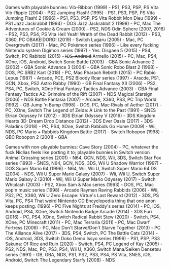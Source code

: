 Games with playable bunnies:
Vib-Ribbon (1999) - PS1, PS3, PSP, PS Vita
Vib-Ripple (2004) - PS2
Jumping Flash! (1995) - PS1, PS3, PSP, PS Vita
Jumping Flash! 2 (1996) - PS1, PS3, PSP, PS Vita
Robbit Mon Dieu (1999) - PS1
Jazz Jackrabbit (1994) - DOS
Jazz Jackrabbit 2 (1998) - PC, Mac
The Adventures of Cookie & Cream (2000) - PS2, NDS
Odin Sphere (2007, 2016) - PS2, PS3, PS4, PS Vita
Hell Yeah! Wrath of the Dead Rabbit (2012) - PS3, X360, PC
OBAKEIDORO! (2019) - Switch
Lugaru (2005) - Mac, PC
Overgrowth (2017) - Mac, PC
Pokémon series (1996) - Like every fucking Nintendo system
Digimon series (1997) - Yes.
Disgaea 5 (2015) - PS4, Switch, PC
Rabitobi (2015) - i̶O̶S̶,̶ ̶A̶n̶d̶r̶o̶i̶d̶
Armello (2015) - PC, Mac, PS4, XOne, iOS, Android, Switch
Sonic Battle (2003) - GBA
Sonic Advance 2 (2002) - GBA
Sonic Advance 3 (2004) - GBA
Sonic Robo Blast 2 (1998) - DOS, PC
SRB2 Kart (2018) - PC, Mac
Pharaoh Rebirth (2015) - PC
Rabio Lepus (1987) - Arcade, PCE, PS2
Bloody Roar series (1997) - Aracde, PS1, GCN, Xbox, PS2
Astro Rabby (1990) - GB
Final Fantasy XII (2006) - PS2, PS4, PC, Switch, XOne
Final Fantasy Tactics Advance (2003) - GBA
Final Fantasy Tactics A2: Grimoire of the Rift (2007) - NDS
Magical Starsign (2006) - NDS
Battle Fantasia (2007) - Arcade, X360, PS3, PC
Trip World (1992) - GB
Jump 'n Bump (1998) - DOS, PC, Mac
Rivals of Aether (2017) - PC, XOne, Switch
The Legend of Zelda: A Link to the Past (1991) - SNES
Etrian Odyssey IV (2012) - 3DS
Etrian Odyssey V (2016) - 3DS
Kingdom Hearts 3D: Dream Drop Distance (2012) - 3DS
Ever Oasis (2017) - 3DS
Paladins (2018) - PC, PS4, XOne, Switch
Rabbids Go Home (2009) - Wii, NDS, PC
Mario + Rabbids Kingdom Battle (2017) - Switch
Robopon (1998) - GBC
Robopon 2 (2001) - GBA 

Games with non-playable bunnies:
Cave Story (2004) - PC, whatever the fuck Niclias feels like porting it to; playable bunnies in Switch version
Animal Crossing series (2001) - N64, GCN, NDS, Wii, 3DS, Switch
Star Fox series (1993) - SNES, N64, GCN, NDS, 3DS, Wii U
Shadow Warrior (1997) - DOS
Super Mario 64 (1996) - N64, Wii, Wii U, Switch
Super Mario 64 DS (2004) - NDS, Wii U
Super Mario Galaxy (2007) - Wii, Wii U, Switch
Super Mario Galaxy 2 (2010) - Wii, Wii U
Super Mario Odyssey (2017) - Switch
Whiplash (2003) - PS2, Xbox
Sam & Max series (1993) - DOS, PC, Mac
pop'n music series (1998) - Arcade
Rayman Raving Rabbids (2006) - Wii, PS2, PC, X360, Wii U
Zero Escape: Virtue's Last Reward (2012) - 3DS, PS Vita, PC, PS4
That weird Nintendo CD Encyclopedia thing that one anon keeps posting. (1996) - PC
Five Nights at Freddy's series (2014) - PC, iOS, Android, PS4, XOne, Switch
Nintendo Badge Arcade (2014) - 3DS
Furi (2016) - PC, PS4, XOne, Switch
Radical Rabbit Stew (2020) - Switch, PS4, XOne, PC
Minecraft (2011) - PC, Mac
Terraria (2011) - PC, Mac
Dwarf Fortress (2006) - PC, Mac
Don't Starve/Don't Starve Together (2013) - PC
The Alliance Alive (2017) - 3DS, PS4, Switch, PC
The Battle Cats (2014) - iOS, Android, 3DS, Switch
Doko Demo Issyo series (1999) - PS1, PSP, PS3
Sakuna: Of Rice and Ruin (2020) - Switch, PS4, PC
Legend of Kay (2005) - PS2, NDS, Mac, PC, PS3, PS4, Wii U, X360, Switch
Mana/Seiken Densetsu series (1991) - GB, GBA, NDS, PS1, PS2, PS3, PS4, PS Vita, SNES, iOS, Android, Switch
The Legendary Starfy (2008) - NDS
